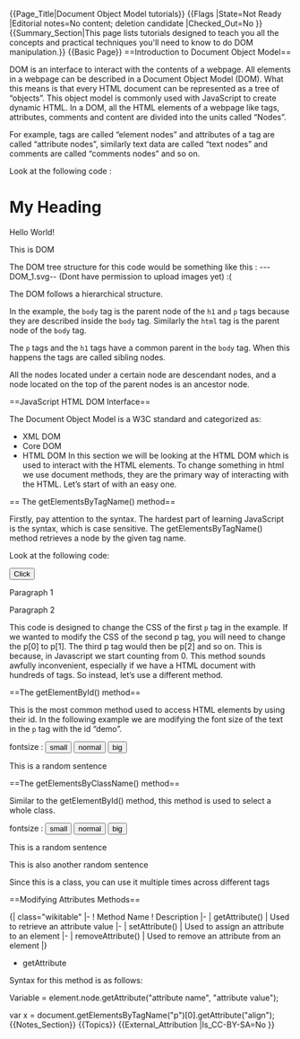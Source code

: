 {{Page_Title|Document Object Model tutorials}}
{{Flags
|State=Not Ready
|Editorial notes=No content; deletion candidate
|Checked_Out=No
}}
{{Summary_Section|This page lists tutorials designed to teach you all the concepts and practical techniques you'll need to know to do DOM manipulation.}}
{{Basic Page}}
==Introduction to Document Object Model==

DOM is an interface to interact with the contents of a webpage. All elements in a webpage can be described in a Document Object Model (DOM). What this means is that every HTML document can be represented as a tree of “objects”.  This object model is commonly used with JavaScript to create dynamic HTML.  In a DOM, all the HTML elements of a webpage like tags, attributes, comments and content are divided into the units called “Nodes”.

For example, tags are called “element nodes” and attributes of a tag are called “attribute nodes”, similarly text data are called “text nodes” and comments are called “comments nodes” and so on.



Look at the following code :

<syntaxhighlight lang="html5">
<html>
<head>
<title>DOM</title>
</head>
<body>
<h1>My Heading</h1>
<p>Hello World!</p>
<p>This is DOM</p>
</body>
</html>
</syntaxhighlight>

The DOM tree structure for this code would be something like this :
--- DOM_1.svg-- (Dont have permission to upload images yet) :(

The DOM follows a hierarchical structure.

In the example, the <code>body</code> tag is the parent node of the <code>h1</code> and <code>p</code> tags because they are described inside the <code>body</code> tag. Similarly the <code>html</code> tag is the parent node of the <code>body</code> tag.

The <code>p</code> tags and the <code>h1</code> tags have a common parent in the <code>body</code> tag. When this happens the tags are called sibling nodes.

All the nodes located under a certain node are descendant nodes, and a node located
on the top of the parent nodes is an ancestor node.

==JavaScript HTML DOM Interface==
 
The Document Object Model is a W3C standard and categorized as:

* XML DOM
* Core DOM 
* HTML DOM
In this section we will be looking at the HTML DOM which is used to interact with the HTML elements.
To change something in html we use document methods, they are the primary way of interacting with the HTML. Let’s start of with an easy one. 

== The getElementsByTagName() method==

Firstly, pay attention to the syntax. The hardest part of learning JavaScript is the syntax, which is case sensitive. The getElementsByTagName() method retrieves a node by the given tag name.

Look at the following code: 

<syntaxhighlight lang="html5">
<html>
<head>
<title>Specify CSS style</title>
<script type="text/javascript">
 function changeSize(){
 document.getElementsByTagName("p")[0].style.fontSize = "140%"; 
 document.getElementsByTagName("p")[1].style.fontSize = "160%";
}
</script>
 </head>
 <body>
 <input type="button" value="Click" onclick="changeSize();">
<p>Paragraph 1</p>
<p>Paragraph 2</p>
</body>
 </html>

</syntaxhighlight>

This code is designed to change the CSS of the first <code>p</code> tag in the example. If we wanted to modify the CSS of the second p tag, you will need to change the p[0] to p[1]. The third p tag would then be p[2] and so on. This is because, in Javascript we start counting from 0.  This method sounds awfully inconvenient, especially if we have a HTML document with hundreds of tags.  So instead, let’s use a different method.

==The getElementById() method==

This is the most common method used to access HTML elements by using their id. In the following example we are modifying the font size of the text in the <code>p</code> tag with the id “demo”.


<syntaxhighlight lang="html5">
<html>
<head>
<title>Using getElementById Method</title>
<script type="text/javascript">
function changeSize(size){
 document.getElementById("demo").style.fontSize = size;
 </script>
</head>
 <body>
 <p>fontsize :
 <input type="button" value="small" onclick="changeSize('60%');">
<input type="button" value="normal" onclick="changeSize('100%');">
 <input type="button" value="big" onclick="changeSize('140%');">
 </p>
 
 <p id="demo">This is a random sentence</p>
 </body>
 </html>


</syntaxhighlight>


==The getElementsByClassName() method==

Similar to the getElementById() method, this method is used to select a whole class.

<syntaxhighlight lang="html5">
<html>
<head>
<title>Using the getElementsByClassName method</title>
<script type="text/javascript">
function changeSize(size){
 document.getElementsByClassName("demo").style.fontSize = size;
 </script>
</head>
 <body>
 <p>fontsize :
 <input type="button" value="small" onclick="changeSize('60%');">
<input type="button" value="normal" onclick="changeSize('100%');">
 <input type="button" value="big" onclick="changeSize('140%');">
 </p>
 
 <p class="demo">This is a random sentence</p>
<p class="demo">This is also another random sentence</p>
<div class="demo">Since this is a class, you can use it multiple times across different tags</div>
 </body>
 </html>
</syntaxhighlight>

==Modifying Attributes Methods==

{| class="wikitable"
|-
! Method Name
! Description
|-
| getAttribute()
| Used to retrieve an attribute value
|-
| setAttribute()
| Used to assign an attribute to an element
|- 
| removeAttribute()
| Used to remove an attribute from an element
|}

* getAttribute

Syntax for this method is as follows:

<syntaxhighlight lang="javascript">

Variable = element.node.getAttribute("attribute name", "attribute value");
</syntaxhighlight>

<syntaxhighlight lang="javascript">

var x = document.getElementsByTagName("p")[0].getAttribute("align");
</syntaxhighlight>
{{Notes_Section}}
{{Topics}}
{{External_Attribution
|Is_CC-BY-SA=No
}}